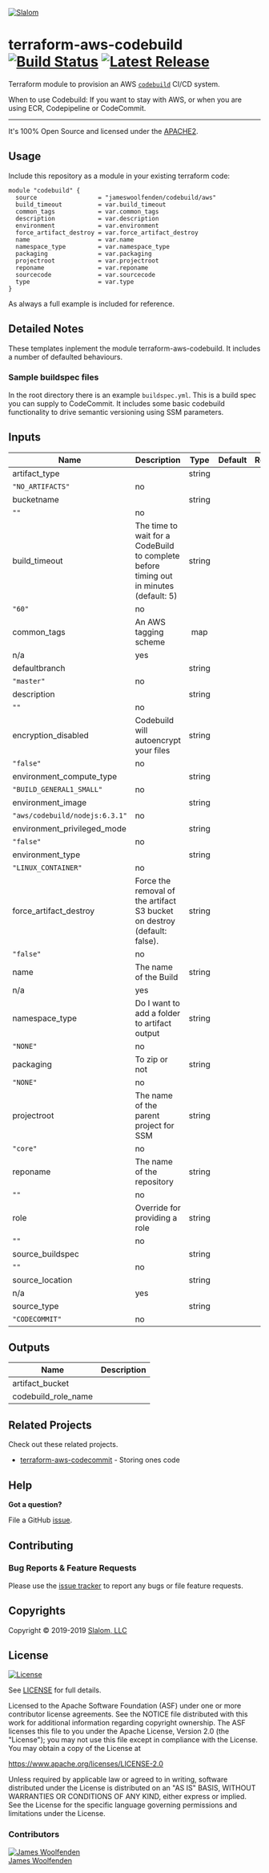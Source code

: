 [![Slalom][logo]](https://slalom.com)

# terraform-aws-codebuild [![Build Status](https://api.travis-ci.com/JamesWoolfenden/terraform-aws-codebuild.svg?branch=master)](https://travis-ci.com/JamesWoolfenden/terraform-aws-codebuild) [![Latest Release](https://img.shields.io/github/release/JamesWoolfenden/terraform-aws-codebuild.svg)](https://github.com/JamesWoolfenden/terraform-aws-codebuild/releases/latest)

Terraform module to provision an AWS [`codebuild`](https://aws.amazon.com/codebuild/) CI/CD system.

When to use Codebuild:
If you want to stay with AWS, or when you are using ECR, Codepipeline or CodeCommit.

---

It's 100% Open Source and licensed under the [APACHE2](LICENSE).

## Usage

Include this repository as a module in your existing terraform code:

```hcl
module "codebuild" {
  source                 = "jameswoolfenden/codebuild/aws"
  build_timeout          = var.build_timeout
  common_tags            = var.common_tags
  description            = var.description
  environment            = var.environment
  force_artifact_destroy = var.force_artifact_destroy
  name                   = var.name
  namespace_type         = var.namespace_type
  packaging              = var.packaging
  projectroot            = var.projectroot
  reponame               = var.reponame
  sourcecode             = var.sourcecode
  type                   = var.type
}
```

As always a full example is included for reference.

## Detailed Notes

These templates inplement the module terraform-aws-codebuild. It includes a number of defaulted behaviours.

### Sample buildspec files

In the root directory there is an example `buildspec.yml`. This is a build spec you can supply to CodeCommit. It includes some basic codebuild functionality to drive semantic versioning using SSM parameters.

<!-- BEGINNING OF PRE-COMMIT-TERRAFORM DOCS HOOK -->
## Inputs

| Name | Description | Type | Default | Required |
|------|-------------|:----:|:-----:|:-----:|
| artifact\_type |  | string
 | `"NO_ARTIFACTS"` | no |
| bucketname |  | string
 | `""` | no |
| build\_timeout | The time to wait for a CodeBuild to complete before timing out in minutes (default: 5) | string
 | `"60"` | no |
| common\_tags | An AWS tagging scheme | map
 | n/a | yes |
| defaultbranch |  | string
 | `"master"` | no |
| description |  | string
 | `""` | no |
| encryption\_disabled | Codebuild will autoencrypt your files | string
 | `"false"` | no |
| environment\_compute\_type |  | string
 | `"BUILD_GENERAL1_SMALL"` | no |
| environment\_image |  | string
 | `"aws/codebuild/nodejs:6.3.1"` | no |
| environment\_privileged\_mode |  | string
 | `"false"` | no |
| environment\_type |  | string
 | `"LINUX_CONTAINER"` | no |
| force\_artifact\_destroy | Force the removal of the artifact S3 bucket on destroy (default: false). | string
 | `"false"` | no |
| name | The name of the Build | string
 | n/a | yes |
| namespace\_type | Do I want to add a folder to artifact output | string
 | `"NONE"` | no |
| packaging | To zip or not | string
 | `"NONE"` | no |
| projectroot | The name of the parent project for SSM | string
 | `"core"` | no |
| reponame | The name of the repository | string
 | `""` | no |
| role | Override for providing a role | string
 | `""` | no |
| source\_buildspec |  | string
 | `""` | no |
| source\_location |  | string
 | n/a | yes |
| source\_type |  | string
 | `"CODECOMMIT"` | no |

## Outputs

| Name | Description |
|------|-------------|
| artifact\_bucket |  |
| codebuild\_role\_name |  |

<!-- END OF PRE-COMMIT-TERRAFORM DOCS HOOK -->
## Related Projects

Check out these related projects.

- [terraform-aws-codecommit](https://github.com/jameswoolfenden/terraform-aws-codebuild) - Storing ones code

## Help

**Got a question?**

File a GitHub [issue](https://github.com/jameswoolfenden/terraform-aws-codebuild/issues).

## Contributing

### Bug Reports & Feature Requests

Please use the [issue tracker](https://github.com/jameswoolfenden/terraform-aws-codebuild/issues) to report any bugs or file feature requests.

## Copyrights

Copyright © 2019-2019 [Slalom, LLC](https://slalom.com)

## License

[![License](https://img.shields.io/badge/License-Apache%202.0-blue.svg)](https://opensource.org/licenses/Apache-2.0)

See [LICENSE](LICENSE) for full details.

Licensed to the Apache Software Foundation (ASF) under one
or more contributor license agreements.  See the NOTICE file
distributed with this work for additional information
regarding copyright ownership.  The ASF licenses this file
to you under the Apache License, Version 2.0 (the
"License"); you may not use this file except in compliance
with the License.  You may obtain a copy of the License at

<https://www.apache.org/licenses/LICENSE-2.0>

Unless required by applicable law or agreed to in writing,
software distributed under the License is distributed on an
"AS IS" BASIS, WITHOUT WARRANTIES OR CONDITIONS OF ANY
KIND, either express or implied.  See the License for the
specific language governing permissions and limitations
under the License.

### Contributors

  [![James Woolfenden][jameswoolfenden_avatar]][jameswoolfenden_homepage]<br/>[James Woolfenden][jameswoolfenden_homepage]

  [jameswoolfenden_homepage]: https://github.com/jameswoolfenden
  [jameswoolfenden_avatar]: https://github.com/jameswoolfenden.png?size=150

[logo]: https://gist.githubusercontent.com/JamesWoolfenden/5c457434351e9fe732ca22b78fdd7d5e/raw/15933294ae2b00f5dba6557d2be88f4b4da21201/slalom-logo.png
[website]: https://slalom.com
[github]: https://github.com/jameswoolfenden
[linkedin]: https://www.linkedin.com/company/slalom-consulting/
[twitter]: https://twitter.com/Slalom

[share_twitter]: https://twitter.com/intent/tweet/?text=terraform-aws-codebuild&url=https://github.com/jameswoolfenden/terraform-aws-codebuild
[share_linkedin]: https://www.linkedin.com/shareArticle?mini=true&title=terraform-aws-codebuild&url=https://github.com/jameswoolfenden/terraform-aws-codebuild
[share_reddit]: https://reddit.com/submit/?url=https://github.com/jameswoolfenden/terraform-aws-codebuild
[share_facebook]: https://facebook.com/sharer/sharer.php?u=https://github.com/jameswoolfenden/terraform-aws-codebuild
[share_email]: mailto:?subject=terraform-aws-codebuild&body=https://github.com/jameswoolfenden/terraform-aws-codebuild
